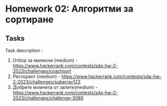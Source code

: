 # Homework 02: Алгоритми за сортиране
## Tasks 

 Task description :  
1. Отбор за милиони (medium) - https://www.hackerrank.com/contests/sda-hw-2-2023/challenges/coachsort  
2. Ресторант (medium) - https://www.hackerrank.com/contests/sda-hw-2-2023/challenges/subarray123   
3. Добрите момчета от залите(medium) - https://www.hackerrank.com/contests/sda-hw-2-2023/challenges/challenge-3089
